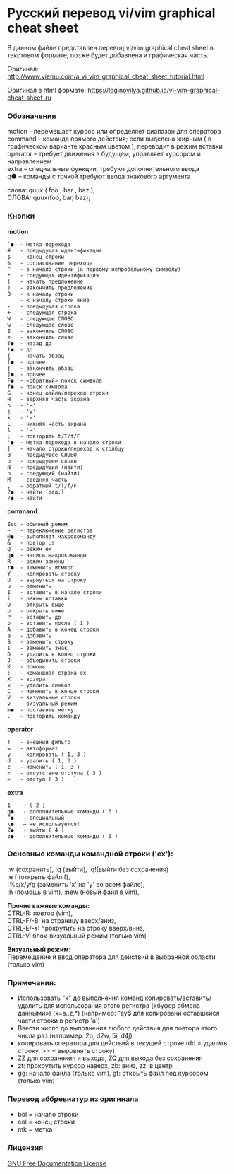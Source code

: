 # Русский перевод vi/vim graphical cheat sheet

В данном файле представлен перевод vi/vim graphical cheat sheet в текстовом формате, позже будет добавлена и графическая часть.

Оригинал: http://www.viemu.com/a_vi_vim_graphical_cheat_sheet_tutorial.html

Оригинал в html формате: https://loginovilya.github.io/vi-vim-graphical-cheat-sheet-ru

### Обозначения

motion - перемещает курсор или определяет диапазон для оператора  
command – команда прямого действия; если выделена жирным ( в графическом варианте красным цветом ), переводит в режим вставки  
operator  – требует движения в будущем, управляет курсором и направлением  
extra – специальные функции, требуют дополнительного ввода  
q● – команды с точкой требуют ввода знакового аргумента

слова: quux ( foo , bar , baz );  
СЛОВА: quux(foo, bar, baz);



### Кнопки
**motion**
```
`●  - метка перехода
#   - предыдущая идентификация
$   - конец строки
%   - согласование перехода
^   - в начало строки (к первому непробельному символу)
*   - следующая идентификация
(   - начать предложение
)   - закончить предложение
0   - к началу строки
_   - к началу строки вниз
-   - предыдущая строка
+   - следующая строка
W   - следующее СЛОВО
w   - следующее слово
E   - закончить СЛОВО
e   - закончить слово
T●  - назад до
t●  - до
{   - начать абзац
[●  - прочее
}   - закончить абзац
]●  - прочее
F●  - «обратный» поиск символа
f●  - поиск символа
G   - конец файла/переход строки
H   - верхняя часть экрана
h   - '←'
j   - '↓'
k   - '↑'
L   - нижняя часть экрана
l   - '→'
;   - повторить t/T/f/F
'●  - метка перехода в начало строки
|   - начало строки/переход к столбцу
B   - предыдущее СЛОВО
b   - предыдущее слово
N   - предыдущий (найти)
n   - следующий (найти)
M   - средняя часть 
,   - обратный t/T/f/F
?●  - найти (ред.)
/●  - найти
```
**command**
```
Esc - обычный режим
~   - переключение регистра
@●  - выполняет макрокоманду
&   - повтор :s
Q   - режим ex
q●  - запись макрокоманды
R   - режим замены
r●  - заменить исмвол
Y   - копировать строку
U   - вернуться на строку
u   - отменить
I   - вставить в начале строки
i   - режим вставки
O   - открыть выше
o   - открыть ниже
P   - вставить до
p   - вставить после ( 1 )
A   - добавить в конец строки
a   - добавить
S   - заменить строку
s   - заменить знак
D   - удалить в конец строки
J   - объединить строки
K   - помощь
:   - командная строка ex
X   - возврат
x   - удалить символ
C   - изменить в конце строки
V   - визуальные строки
v   - визуальный режим
m●  - поставить метку
.   – повторить команду
```
**operator**
```
!   - внешний фильтр
=   - автоформат
y   - копировать ( 1, 3 )
d   - удалить ( 1, 3 )
c   - изменить ( 1, 3 )
<   - отсутствие отступа ( 3 )
>   - отступ ( 3 )
```
**extra**
```
1    - ( 2 )
g●   - дополнительные команды ( 6 )
”●   - специальный 
\●   – не используется!
Z●   - выйти ( 4 )
z●   - дополнительные команды ( 5 )
```

### Основные команды командной строки ('ex'):
:w (сохранить), :q (выйти), :q!(выйти без сохранения)  
:e f (открыть файл f),  
:%s/x/y/g (заменить 'x' на 'y' во всем файле),  
:h (помощь в vim), :new (новый файл в vim),  

**Прочие важные команды:**  
CTRL-R: повтор (vim),  
CTRL-F/-B: на страницу вверх/вниз,  
CTRL-E/-Y: прокрутить на строку вверх/вниз,  
CTRL-V: блок-визуальный режим (только vim)  

**Визуальный режим:**  
Перемещение и ввод оператора для действий в выбранной области (только vim)


### Примечания:

 - Использовать "x" до выполнения команд копировать/вставить/удалить для использования этого регистра («буфер обмена данными») (x=a..z,*) (например: "ay$ для копировани оставшейся части строки в регистр 'a')
 - Ввести число до выполнения любого действия для повтора этого
    числа раз  (например: 2p, d2w, 5i, d4j)
 - копировать оператора для действий в текущей строке (dd =
    удалить строку, >> = выровнять строку)
 - ZZ для сохранения и выхода, ZQ для выхода без сохранения
 - zt: прокрутить курсор наверх, zb: вниз, zz: в центр
 - gg: начало файла (только vim), gf: открыть файл под курсором (только vim)

### Перевод аббревиатур из оригинала 

 - bol = начало строки
 - eol = конец строки
 - mk = метка

### Лицензия
[GNU Free Documentation License](https://en.wikipedia.org/wiki/GNU_FDL)
